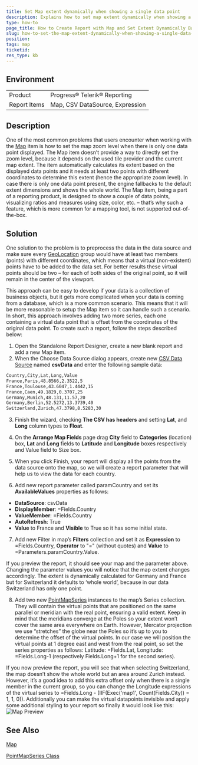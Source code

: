 ```yaml
---
title: Set Map extent dynamically when showing a single data point
description: Explains how to set map extent dynamically when showing a single data point by using different number of data points
type: how-to
page_title: How to Create Report with Map and Set Extent Dynamically Based on the Number of Data Points
slug: how-to-set-the-map-extent-dynamically-when-showing-a-single-data-point
position: 
tags: map
ticketid: 
res_type: kb
---
```


## Environment
<table>
	<tbody>
		<tr>
			<td>Product</td>
			<td>Progress® Telerik® Reporting</td>
		</tr>
		<tr>
			<td>Report Items</td>
			<td>Map, CSV DataSource, Expression</td>
		</tr>
	</tbody>
</table>


## Description
One of the most common problems that users encounter when working with the [Map](./mapstructure) item is how to set the map zoom level when there is only one data point displayed.
The Map item doesn’t provide a way to directly set the zoom level, because it depends on the used tile provider and the current map extent. The item automatically calculates its extent based on the displayed data points and it needs at least two points with different coordinates to determine this extent (hence the appropriate zoom level). In case there is only one data point present, the engine fallbacks to the default extent dimensions and shows the whole world. The Map item, being a part of a reporting product, is designed to show a couple of data points, visualizing ratios and measures using size, color, etc. – that’s why such a feature, which is more common for a mapping tool, is not supported out-of-the-box.

## Solution
One solution to the problem is to preprocess the data in the data source and make sure every [GeoLocation](./t-telerik-reporting-geolocationmapgroup) group would have at least two members (points) with different coordinates, which means that a virtual (non-existent) points have to be added to the data set. For better results these virtual points should be two – for each of both sides of the original point, so it will remain in the center of the viewport.

This approach can be easy to develop if your data is a collection of business objects, but it gets more complicated when your data is coming from a database, which is a more common scenario. This means that it will be more reasonable to setup the Map item so it can handle such a scenario. In short, this approach involves adding two more series, each one containing a virtual data point that is offset from the coordinates of the original data point. To create such a report, follow the steps described below:

1. Open the Standalone Report Designer, create a new blank report and add a new Map item.
2. When the Choose Data Source dialog appears, create new [CSV Data Source](./csvdatasource-component) named **csvData** and enter the following sample data:

```XML
Country,City,Lat,Long,Value
France,Paris,48.8566,2.3522,5
France,Toulouse,43.6047,1.4442,15
France,Caen,49.1829,0.3707,25
Germany,Munich,48.131,11.57,20
Germany,Berlin,52.5272,13.3739,40
Switzerland,Zurich,47.3798,8.5283,30
```

3. Finish the wizard, checking **The CSV has headers** and setting **Lat**, and **Long** column types to **Float**.
4. On the **Arrange Map Fields** page drag **City** field to **Categories** (location) box, **Lat** and **Long** fields to **Latitude** and **Longitude** boxes respectively and Value field to Size box.
5. When you click Finish, your report will display all the points from the data source onto the map, so we will create a report parameter that will help us to view the data for each country.

6. Add new report parameter called paramCountry and set its **AvailableValues** properties as follows: 
- **DataSource**: csvData
- **DisplayMember**: =Fields.Country
- **ValueMember**: =Fields.Country
- **AutoRefresh**: True 
- **Value** to France and **Visible** to True so it has some initial state.

7. Add new Filter in map’s **Filters** collection and set it as  **Expression** to =Fields.Country, **Operator** to "=" (without quotes) and **Value** to =Parameters.paramCountry.Value. 

If you preview the report, it should see your map and the parameter above. Changing the parameter values you will notice that the map extent changes accordingly. The extent is dynamically calculated for Germany and France but for Switzerland it defaults to ‘whole world’, because in our data Switzerland has only one point.

8. Add two new [PointMapSeries](./t-telerik-reporting-pointmapseries) instances to the map’s Series collection. They will contain the virtual points that are positioned on the same parallel or meridian with the real point, ensuring a valid extent. Keep in mind that the meridians converge at the Poles so your extent won’t cover the same area everywhere on Earth. However, Mercator projection we use “stretches” the globe near the Poles so it’s up to you to determine the offset of the virtual points. In our case we will position the virtual points at 1 degree east and west from the real point, so set the series properties as follows:  Latitude: =Fields.Lat, Longitude: =Fields.Long-1 (respectively Fields.Long+1 for the second series).

If you now preview the report, you will see that when selecting Switzerland, the map doesn’t show the whole world but an area around Zurich instead. However, it’s a good idea to add this extra offset only when there is a single member in the current group, so you can change the Longitude expressions of the virtual series to =Fields.Long - (IIF(Exec('map1', Count(Fields.City)) = 1, 1, 0)). Additionally you can make the virtual datapoints invisible and apply some additional styling to your report so finally it would look like this:
![Map Preview](resources/mapextentwithonedatapoint.png)


## See Also
[Map](./reporting/mapstructure)

[PointMapSeries Class](./t-telerik-reporting-pointmapseries)

